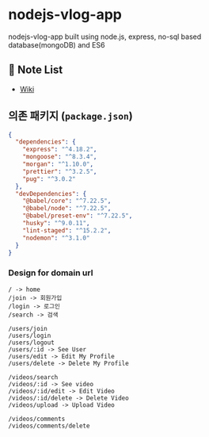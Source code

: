 # nodejs-vlog-app

nodejs-vlog-app built using node.js, express, no-sql based database(mongoDB) and ES6

## 📝 Note List

- [Wiki](https://github.com/choihayeong/nodejs-vlog-app/wiki)

## 의존 패키지 (`package.json`)

```json
{
  "dependencies": {
    "express": "^4.18.2",
    "mongoose": "^8.3.4",
    "morgan": "^1.10.0",
    "prettier": "^3.2.5",
    "pug": "^3.0.2"
  },
  "devDependencies": {
    "@babel/core": "^7.22.5",
    "@babel/node": "^7.22.5",
    "@babel/preset-env": "^7.22.5",
    "husky": "^9.0.11",
    "lint-staged": "^15.2.2",
    "nodemon": "^3.1.0"
  }
}
```

### Design for domain url

```
/ -> home
/join -> 회원가입
/login -> 로그인
/search -> 검색

/users/join
/users/login
/users/logout
/users/:id -> See User
/users/edit -> Edit My Profile
/users/delete -> Delete My Profile

/videos/search
/videos/:id -> See video
/videos/:id/edit -> Edit Video
/videos/:id/delete -> Delete Video
/videos/upload -> Upload Video

/videos/comments
/videos/comments/delete
```
